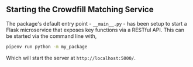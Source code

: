 ## Starting the Crowdfill Matching Service

The package's default entry point - `__main__.py` - has been setup to start a Flask microservice that exposes key functions via a RESTful API. This can be started via the command line with,

```bash
pipenv run python -m my_package
```

Which will start the server at `http://localhost:5000/`.
